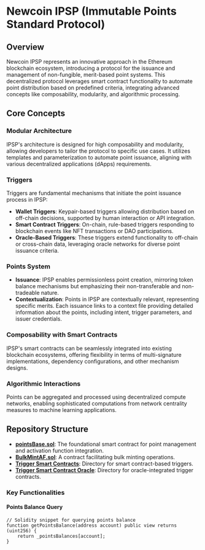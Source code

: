 # Newcoin IPSP (Immutable Points Standard Protocol)

## Overview
Newcoin IPSP represents an innovative approach in the Ethereum blockchain ecosystem, introducing a protocol for the issuance and management of non-fungible, merit-based point systems. This decentralized protocol leverages smart contract functionality to automate point distribution based on predefined criteria, integrating advanced concepts like composability, modularity, and algorithmic processing.

## Core Concepts

### Modular Architecture
IPSP's architecture is designed for high composability and modularity, allowing developers to tailor the protocol to specific use cases. It utilizes templates and parameterization to automate point issuance, aligning with various decentralized applications (dApps) requirements.

### Triggers
Triggers are fundamental mechanisms that initiate the point issuance process in IPSP:
- **Wallet Triggers**: Keypair-based triggers allowing distribution based on off-chain decisions, supported by human interaction or API integration.
- **Smart Contract Triggers**: On-chain, rule-based triggers responding to blockchain events like NFT transactions or DAO participations.
- **Oracle-Based Triggers**: These triggers extend functionality to off-chain or cross-chain data, leveraging oracle networks for diverse point issuance criteria.

### Points System
- **Issuance**: IPSP enables permissionless point creation, mirroring token balance mechanisms but emphasizing their non-transferable and non-tradeable nature.
- **Contextualization**: Points in IPSP are contextually relevant, representing specific merits. Each issuance links to a context file providing detailed information about the points, including intent, trigger parameters, and issuer credentials.

### Composability with Smart Contracts
IPSP's smart contracts can be seamlessly integrated into existing blockchain ecosystems, offering flexibility in terms of multi-signature implementations, dependency configurations, and other mechanism designs.

### Algorithmic Interactions
Points can be aggregated and processed using decentralized compute networks, enabling sophisticated computations from network centrality measures to machine learning applications.

## Repository Structure

- **[pointsBase.sol](https://github.com/newfound8ion/ipsp/blob/main/contracts/pointsBase.sol)**: The foundational smart contract for point management and activation function integration.
- **[BulkMintAF.sol](https://github.com/newfound8ion/ipsp/blob/main/contracts/BulkMintAF.sol)**: A contract facilitating bulk minting operations.
- **[Trigger Smart Contracts](https://github.com/newfound8ion/ipsp/tree/main/contracts/trigger-smart-contract)**: Directory for smart contract-based triggers.
- **[Trigger Smart Contract Oracle](https://github.com/newfound8ion/ipsp/tree/main/contracts/trigger-smart-contract-oracle)**: Directory for oracle-integrated trigger contracts.

### Key Functionalities

#### Points Balance Query
```solidity
// Solidity snippet for querying points balance
function getPointsBalance(address account) public view returns (uint256) {
    return _pointsBalances[account];
}
